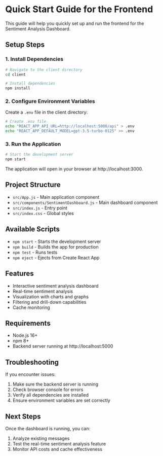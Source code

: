 # Quick Start Guide for the Frontend

This guide will help you quickly set up and run the frontend for the Sentiment Analysis Dashboard.

## Setup Steps

### 1. Install Dependencies

```bash
# Navigate to the client directory
cd client

# Install dependencies
npm install
```

### 2. Configure Environment Variables

Create a `.env` file in the client directory:

```bash
# Create .env file
echo "REACT_APP_API_URL=http://localhost:5000/api" > .env
echo "REACT_APP_DEFAULT_MODEL=gpt-3.5-turbo-0125" >> .env
```

### 3. Run the Application

```bash
# Start the development server
npm start
```

The application will open in your browser at http://localhost:3000.

## Project Structure

- `src/App.js` - Main application component
- `src/components/SentimentDashboard.js` - Main dashboard component
- `src/index.js` - Entry point
- `src/index.css` - Global styles

## Available Scripts

- `npm start` - Starts the development server
- `npm build` - Builds the app for production
- `npm test` - Runs tests
- `npm eject` - Ejects from Create React App

## Features

- Interactive sentiment analysis dashboard
- Real-time sentiment analysis
- Visualization with charts and graphs
- Filtering and drill-down capabilities
- Cache monitoring

## Requirements

- Node.js 16+
- npm 8+
- Backend server running at http://localhost:5000

## Troubleshooting

If you encounter issues:

1. Make sure the backend server is running
2. Check browser console for errors
3. Verify all dependencies are installed
4. Ensure environment variables are set correctly

## Next Steps

Once the dashboard is running, you can:

1. Analyze existing messages
2. Test the real-time sentiment analysis feature
3. Monitor API costs and cache effectiveness